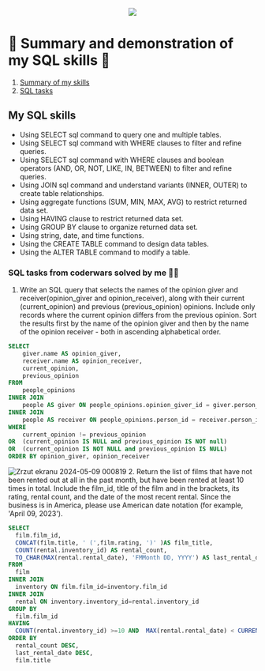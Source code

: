 <p align="center">
  <img src="https://github.com/KwasekM/SQL/assets/120929766/e375926b-f505-4309-9a70-a58d09357861" />
</p>


# 🚀 Summary and demonstration of my SQL skills 🚀

1. [Summary of my skills](#subtask1)
2. [SQL tasks](#subtask2)


   
## <a name="subtask1">My SQL skills</a>
* Using SELECT sql command to query one and multiple tables.
* Using SELECT sql command with WHERE clauses to filter and refine queries.
* Using SELECT sql command with WHERE clauses and boolean operators (AND, OR, NOT, LIKE, IN, BETWEEN) to filter and refine queries.
* Using JOIN sql command and understand variants (INNER, OUTER) to create table relationships.
* Using aggregate functions (SUM, MIN, MAX, AVG) to restrict returned data set.
* Using HAVING clause to restrict returned data set.
* Using GROUP BY clause to organize returned data set.
* Using string, date, and time functions.
* Using the CREATE TABLE command to design data tables.
* Using the ALTER TABLE command to modify a table.

### <a name="subtask2"> SQL tasks from coderwars solved by me 👩‍💻 </a>

1. Write an SQL query that selects the names of the opinion giver and receiver(opinion_giver and opinion_receiver), along with their current (current_opinion) and previous (previous_opinion) opinions. Include only records where the current opinion differs from the previous opinion. Sort the results first by the name of the opinion giver and then by the name of the opinion receiver - both in ascending alphabetical order.

```sql
SELECT
    giver.name AS opinion_giver,
    receiver.name AS opinion_receiver,
    current_opinion,
    previous_opinion
FROM
    people_opinions
INNER JOIN
    people AS giver ON people_opinions.opinion_giver_id = giver.person_id
INNER JOIN
    people AS receiver ON people_opinions.person_id = receiver.person_id
WHERE
    current_opinion != previous_opinion
OR  (current_opinion IS NULL and previous_opinion IS NOT null)
OR  (current_opinion IS NOT NULL and previous_opinion IS NULL)
ORDER BY opinion_giver, opinion_receiver
```
![Zrzut ekranu 2024-05-09 000819](https://github.com/KwasekM/SQL/assets/120929766/4bd16cbf-7b6b-4b50-a937-e55e2b5be42e)
2. Return the list of films that have not been rented out at all in the past month, but have been rented at least 10 times in total. Include the film_id, title of the film and in the brackets, its rating, rental count, and the date of the most recent rental. Since the business is in America, please use American date notation (for example, 'April 09, 2023').

```sql
SELECT 
  film.film_id, 
  CONCAT(film.title, ' (',film.rating, ')' )AS film_title, 
  COUNT(rental.inventory_id) AS rental_count,
  TO_CHAR(MAX(rental.rental_date), 'FMMonth DD, YYYY') AS last_rental_date 
FROM 
  film
INNER JOIN
  inventory ON film.film_id=inventory.film_id
INNER JOIN 
  rental ON inventory.inventory_id=rental.inventory_id
GROUP BY  
  film.film_id
HAVING 
  COUNT(rental.inventory_id) >=10 AND  MAX(rental.rental_date) < CURRENT_DATE - INTERVAL '1 month'
ORDER BY 
  rental_count DESC, 
  last_rental_date DESC, 
  film.title
```
